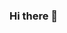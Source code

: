 ### Hi there 👋

<!--
**voonavikash97/voonavikash97** is a ✨ _special_ ✨ repository because its `README.md` (this file) appears on your GitHub profile.

Here are some ideas to get you started:

- 🔭 I’m currently working on ... Python
- 🌱 I’m currently learning ... Python Technologies
- 👯 I’m looking to collaborate on ...Python Projects
- 🤔 I’m looking for help with ...New Job
- 💬 Ask me about ...Anything in Python
- 📫 How to reach me: ...mr.voonavikash@gmail.com
- 😄 Pronouns: ...
- ⚡ Fun fact: ...
-->

